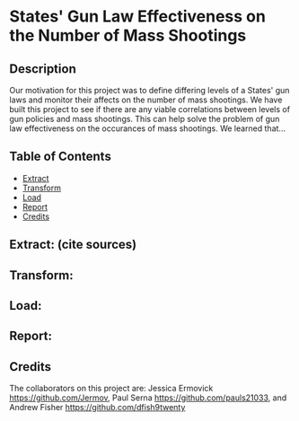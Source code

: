 # States' Gun Law Effectiveness on the Number of Mass Shootings

## Description

Our motivation for this project was to define differing levels of a States' gun laws and monitor their affects on the number of mass shootings.  We have built this project to see if there are any viable correlations between levels of gun policies and mass shootings.  This can help solve the problem of gun law effectiveness on the occurances of mass shootings.  We learned that...


## Table of Contents

- [Extract](#extract)
- [Transform](#transform)
- [Load](#load)
- [Report](#report)
- [Credits](#credits)





## Extract:  (cite sources)


## Transform:


## Load:



## Report:


## Credits

The collaborators on this project are: Jessica Ermovick https://github.com/Jermov,
                                       Paul Serna https://github.com/pauls21033, and
                                       Andrew Fisher https://github.com/dfish9twenty
                                       
                                       




